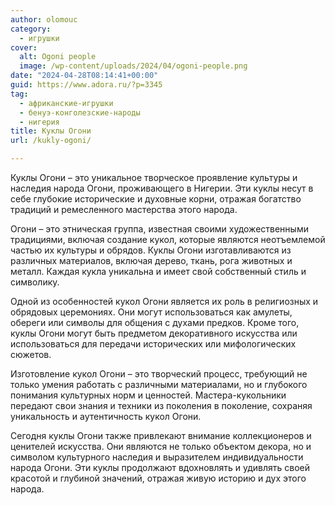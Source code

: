 ```yaml
---
author: olomouc
category:
  - игрушки
cover:
  alt: Ogoni people
  image: /wp-content/uploads/2024/04/ogoni-people.png
date: "2024-04-28T08:14:41+00:00"
guid: https://www.adora.ru/?p=3345
tag:
  - африканские-игрушки
  - бенуэ-конголезские-народы
  - нигерия
title: Куклы Огони
url: /kukly-ogoni/

---
```

Куклы Огони – это уникальное творческое проявление культуры и наследия народа Огони, проживающего в Нигерии. Эти куклы несут в себе глубокие исторические и духовные корни, отражая богатство традиций и ремесленного мастерства этого народа.

Огони – это этническая группа, известная своими художественными традициями, включая создание кукол, которые являются неотъемлемой частью их культуры и обрядов. Куклы Огони изготавливаются из различных материалов, включая дерево, ткань, рога животных и металл. Каждая кукла уникальна и имеет свой собственный стиль и символику.

Одной из особенностей кукол Огони является их роль в религиозных и обрядовых церемониях. Они могут использоваться как амулеты, обереги или символы для общения с духами предков. Кроме того, куклы Огони могут быть предметом декоративного искусства или использоваться для передачи исторических или мифологических сюжетов.

Изготовление кукол Огони – это творческий процесс, требующий не только умения работать с различными материалами, но и глубокого понимания культурных норм и ценностей. Мастера-кукольники передают свои знания и техники из поколения в поколение, сохраняя уникальность и аутентичность кукол Огони.

Сегодня куклы Огони также привлекают внимание коллекционеров и ценителей искусства. Они являются не только объектом декора, но и символом культурного наследия и выразителем индивидуальности народа Огони. Эти куклы продолжают вдохновлять и удивлять своей красотой и глубиной значений, отражая живую историю и дух этого народа.
